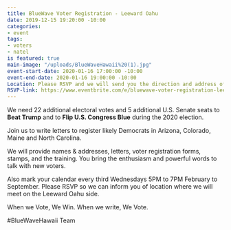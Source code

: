 ```yaml
---
title: BlueWave Voter Registration - Leeward Oahu
date: 2019-12-15 19:20:00 -10:00
categories:
- event
tags:
- voters
- natel
is featured: true
main-image: "/uploads/BlueWaveHawaii%20(1).jpg"
event-start-date: 2020-01-16 17:00:00 -10:00
event-end-date: 2020-01-16 19:00:00 -10:00
Location: Please RSVP and we will send you the direction and address of meeting location.
RSVP-link: https://www.eventbrite.com/e/bluewave-voter-registration-leeward-oahu-tickets-86297727827
---
```


We need 22 additional electoral votes and 5 additional U.S. Senate seats to **Beat Trump** and to **Flip U.S. Congress Blue** during the 2020 election.

Join us to write letters to register likely Democrats in Arizona, Colorado, Maine and North Carolina.  

We will provide names & addresses, letters, voter registration forms, stamps, and the training. You bring the enthusiasm and powerful words to talk with new voters.

Also mark your calendar every third Wednesdays 5PM to 7PM February to September.  Please RSVP so we can inform you of location where we will meet on the Leeward Oahu side.  

When we Vote, We Win. 
When we write, We Vote.

#BlueWaveHawaii Team